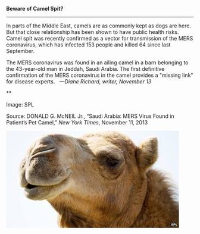 **Beware of Camel Spit?**

****

In parts of the Middle East, camels are as commonly kept as dogs are here. But that close relationship has been shown to have public health risks. Camel spit was recently confirmed as a vector for transmission of the MERS coronavirus, which has infected 153 people and killed 64 since last September.

The MERS coronavirus was found in an ailing camel in a barn belonging to the 43-year-old man in Jeddah, Saudi Arabia. The first definitive confirmation of the MERS coronavirus in the camel provides a "missing link" for disease experts.   *—Diane Richard, writer, November 13*

**

Image: SPL

Source: DONALD G. McNEIL Jr., “Saudi Arabia: MERS Virus Found in Patient’s Pet Camel,” *New York Times*, November 11, 2013 

![](../images/13.11.13_Richard_CamelMersEDIT-1.jpeg)
